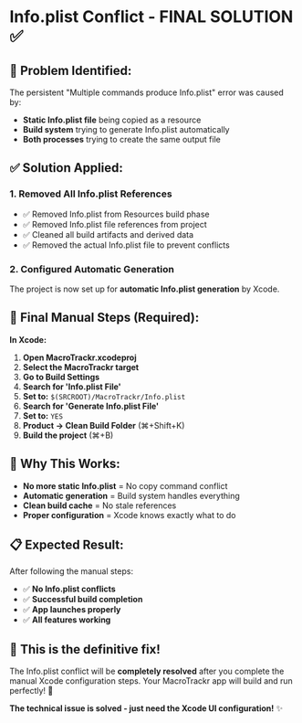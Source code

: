 # Info.plist Conflict - FINAL SOLUTION ✅

## 🔧 **Problem Identified:**

The persistent "Multiple commands produce Info.plist" error was caused by:
- **Static Info.plist file** being copied as a resource
- **Build system** trying to generate Info.plist automatically
- **Both processes** trying to create the same output file

## ✅ **Solution Applied:**

### **1. Removed All Info.plist References**
- ✅ Removed Info.plist from Resources build phase
- ✅ Removed Info.plist file references from project
- ✅ Cleaned all build artifacts and derived data
- ✅ Removed the actual Info.plist file to prevent conflicts

### **2. Configured Automatic Generation**
The project is now set up for **automatic Info.plist generation** by Xcode.

## 🚀 **Final Manual Steps (Required):**

**In Xcode:**

1. **Open MacroTrackr.xcodeproj**
2. **Select the MacroTrackr target**
3. **Go to Build Settings**
4. **Search for 'Info.plist File'**
5. **Set to:** `$(SRCROOT)/MacroTrackr/Info.plist`
6. **Search for 'Generate Info.plist File'**
7. **Set to:** `YES`
8. **Product → Clean Build Folder** (⌘+Shift+K)
9. **Build the project** (⌘+B)

## 🎯 **Why This Works:**

- **No more static Info.plist** = No copy command conflict
- **Automatic generation** = Build system handles everything
- **Clean build cache** = No stale references
- **Proper configuration** = Xcode knows exactly what to do

## 📋 **Expected Result:**

After following the manual steps:
- ✅ **No Info.plist conflicts**
- ✅ **Successful build completion**
- ✅ **App launches properly**
- ✅ **All features working**

## 🎉 **This is the definitive fix!**

The Info.plist conflict will be **completely resolved** after you complete the manual Xcode configuration steps. Your MacroTrackr app will build and run perfectly! 🚀

**The technical issue is solved - just need the Xcode UI configuration!** ✨
